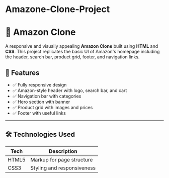 ﻿# Amazone-Clone-Project
# 🛒 Amazon Clone

A responsive and visually appealing **Amazon Clone** built using **HTML** and **CSS**. This project replicates the basic UI of Amazon's homepage including the header, search bar, product grid, footer, and navigation links.

## 🚀 Features

- ✅ Fully responsive design
- ✅ Amazon-style header with logo, search bar, and cart
- ✅ Navigation bar with categories
- ✅ Hero section with banner
- ✅ Product grid with images and prices
- ✅ Footer with useful links

---

## 🛠️ Technologies Used

| Tech    | Description              |
|---------|--------------------------|
| HTML5   | Markup for page structure |
| CSS3    | Styling and responsiveness |
